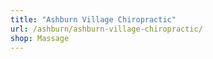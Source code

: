 ```yaml
---
title: "Ashburn Village Chiropractic"
url: /ashburn/ashburn-village-chiropractic/
shop: Massage
---
```

